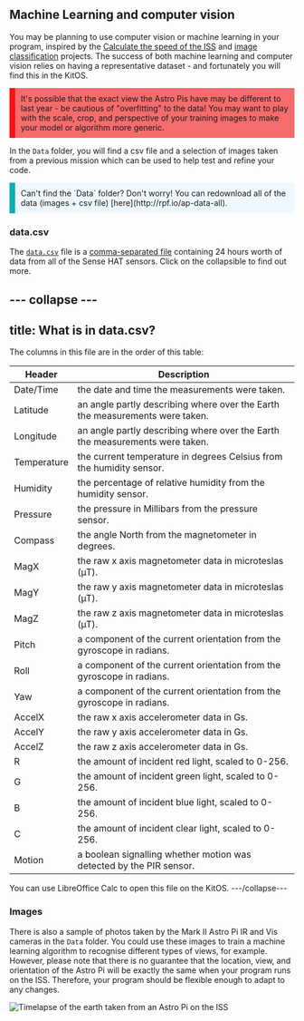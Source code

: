 ## Machine Learning and computer vision

You may be planning to use computer vision or machine learning in your program, inspired by the [Calculate the speed of the ISS](https://projects.raspberrypi.org/en/projects/astropi-iss-speed/4) and [image classification](https://projects.raspberrypi.org/en/projects/image-id-coral/2) projects. The success of both machine learning and computer vision relies on having a representative dataset - and fortunately you will find this in the KitOS.

<p style="border-left: solid; border-width:10px; border-color: #fa1111; background-color: #f56c6c; padding: 10px;">
It's possible that the exact view the Astro Pis have may be different to last year - be cautious of "overfitting" to the data! You may want to play with the scale, crop, and perspective of your training images to make your model or algorithm more generic.
</p>

In the `Data` folder, you will find a csv file and a selection of images taken from a previous mission which can be used to help test and refine your code.

<p style="border-left: solid; border-width:10px; border-color: #0faeb0; background-color: aliceblue; padding: 10px;">
Can't find the `Data` folder? Don't worry! You can redownload all of the data (images + csv file) [here](http://rpf.io/ap-data-all).
</p>

### data.csv

The [`data.csv`](http://rpf.io/ap-sample-data) file is a [comma-separated file](https://simple.wikipedia.org/wiki/Comma-separated_values) containing 24 hours worth of data from all of the Sense HAT sensors. Click on the collapsible to find out more.

--- collapse ---
---
title: What is in data.csv?
---
The columns in this file are in the order of this table:

| Header | Description |
| ---    | --- |
| Date/Time | the date and time the measurements were taken. |
| Latitude | an angle partly describing where over the Earth the measurements were taken. |
| Longitude | an angle partly describing where over the Earth the measurements were taken. |
| Temperature | the current temperature in degrees Celsius from the humidity sensor. |
| Humidity | the percentage of relative humidity from the humidity sensor. |
| Pressure | the pressure in Millibars from the pressure sensor. |
| Compass | the angle North from the magnetometer in degrees. |
| MagX | the raw x axis magnetometer data in microteslas (µT). |
| MagY | the raw y axis magnetometer data in microteslas (µT). |
| MagZ | the raw z axis magnetometer data in microteslas (µT). | 
| Pitch | a component of the current orientation from the gyroscope in radians. |
| Roll | a component of the current orientation from the gyroscope in radians. |
| Yaw | a component of the current orientation from the gyroscope in radians. |
| AccelX | the raw x axis accelerometer data in Gs. |
| AccelY | the raw y axis accelerometer data in Gs. |
| AccelZ | the raw z axis accelerometer data in Gs. | 
| R | the amount of incident red light, scaled to 0-256. | 
| G | the amount of incident green light, scaled to 0-256. | 
| B | the amount of incident blue light, scaled to 0-256. | 
| C |  the amount of incident clear light, scaled to 0-256. | 
| Motion | a boolean signalling whether motion was detected by the PIR sensor. | 

You can use LibreOffice Calc to open this file on the KitOS. 
---/collapse---

### Images

There is also a sample of photos taken by the Mark II Astro Pi IR and Vis cameras in the `Data` folder. You could use these images to train a machine learning algorithm to recognise different types of views, for example. However, please note that there is no guarantee that the location, view, and orientation of the Astro Pi will be exactly the same when your program runs on the ISS. Therefore, your program should be flexible enough to adapt to any changes.

![Timelapse of the earth taken from an Astro Pi on the ISS](images/astrocmp-2021.gif)

